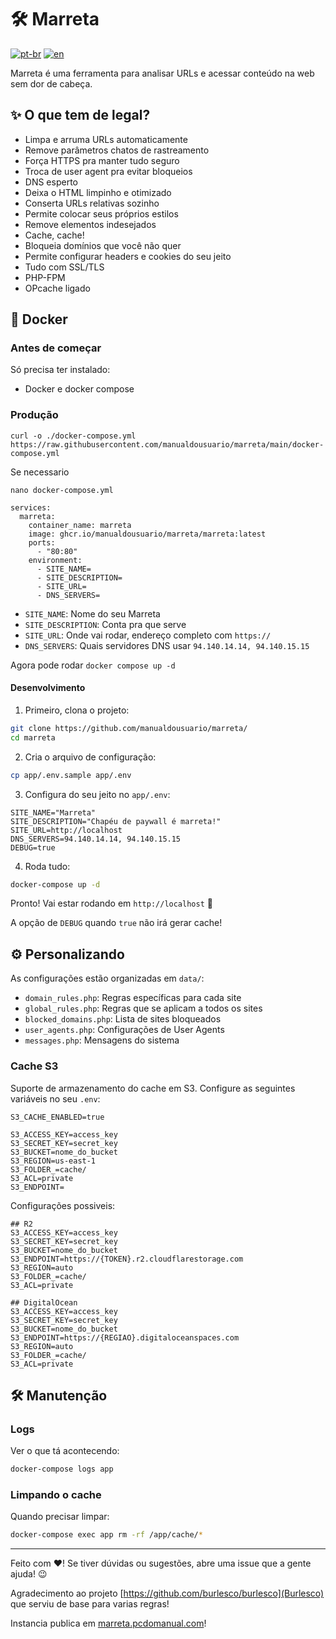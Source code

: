 # 🛠️ Marreta

[![pt-br](https://img.shields.io/badge/lang-pt--br-green.svg)](https://github.com/manualdousuario/marreta/blob/master/README.md)
[![en](https://img.shields.io/badge/lang-en-red.svg)](https://github.com/manualdousuario/marreta/blob/master/README.en.md)

Marreta é uma ferramenta para analisar URLs e acessar conteúdo na web sem dor de cabeça.

## ✨ O que tem de legal?

- Limpa e arruma URLs automaticamente
- Remove parâmetros chatos de rastreamento
- Força HTTPS pra manter tudo seguro
- Troca de user agent pra evitar bloqueios
- DNS esperto
- Deixa o HTML limpinho e otimizado
- Conserta URLs relativas sozinho
- Permite colocar seus próprios estilos
- Remove elementos indesejados
- Cache, cache!
- Bloqueia domínios que você não quer
- Permite configurar headers e cookies do seu jeito
- Tudo com SSL/TLS
- PHP-FPM
- OPcache ligado

## 🐳 Docker

### Antes de começar

Só precisa ter instalado:
- Docker e docker compose

### Produção

`curl -o ./docker-compose.yml https://raw.githubusercontent.com/manualdousuario/marreta/main/docker-compose.yml`

Se necessario

`nano docker-compose.yml`

```
services:
  marreta:
    container_name: marreta
    image: ghcr.io/manualdousuario/marreta/marreta:latest
    ports:
      - "80:80"
    environment:
      - SITE_NAME=
      - SITE_DESCRIPTION=
      - SITE_URL=
      - DNS_SERVERS=
```

- `SITE_NAME`: Nome do seu Marreta
- `SITE_DESCRIPTION`: Conta pra que serve
- `SITE_URL`: Onde vai rodar, endereço completo com `https://`
- `DNS_SERVERS`: Quais servidores DNS usar `94.140.14.14, 94.140.15.15`

Agora pode rodar `docker compose up -d`

#### Desenvolvimento

1. Primeiro, clona o projeto:
```bash
git clone https://github.com/manualdousuario/marreta/
cd marreta
```

2. Cria o arquivo de configuração:
```bash
cp app/.env.sample app/.env
```

3. Configura do seu jeito no `app/.env`:
```env
SITE_NAME="Marreta"
SITE_DESCRIPTION="Chapéu de paywall é marreta!"
SITE_URL=http://localhost
DNS_SERVERS=94.140.14.14, 94.140.15.15
DEBUG=true
```

4. Roda tudo:
```bash
docker-compose up -d
```

Pronto! Vai estar rodando em `http://localhost` 🎉

A opção de `DEBUG` quando `true` não irá gerar cache!

## ⚙️ Personalizando

As configurações estão organizadas em `data/`:

- `domain_rules.php`: Regras específicas para cada site
- `global_rules.php`: Regras que se aplicam a todos os sites
- `blocked_domains.php`: Lista de sites bloqueados
- `user_agents.php`: Configurações de User Agents
- `messages.php`: Mensagens do sistema

### Cache S3

Suporte de armazenamento do cache em S3. Configure as seguintes variáveis no seu `.env`:

```env
S3_CACHE_ENABLED=true

S3_ACCESS_KEY=access_key
S3_SECRET_KEY=secret_key
S3_BUCKET=nome_do_bucket
S3_REGION=us-east-1
S3_FOLDER_=cache/
S3_ACL=private
S3_ENDPOINT=
```

Configurações possiveis:

```
## R2
S3_ACCESS_KEY=access_key
S3_SECRET_KEY=secret_key
S3_BUCKET=nome_do_bucket
S3_ENDPOINT=https://{TOKEN}.r2.cloudflarestorage.com
S3_REGION=auto
S3_FOLDER_=cache/
S3_ACL=private

## DigitalOcean
S3_ACCESS_KEY=access_key
S3_SECRET_KEY=secret_key
S3_BUCKET=nome_do_bucket
S3_ENDPOINT=https://{REGIAO}.digitaloceanspaces.com
S3_REGION=auto
S3_FOLDER_=cache/
S3_ACL=private
```

## 🛠️ Manutenção

### Logs

Ver o que tá acontecendo:
```bash
docker-compose logs app
```

### Limpando o cache

Quando precisar limpar:
```bash
docker-compose exec app rm -rf /app/cache/*
```

---

Feito com ❤️! Se tiver dúvidas ou sugestões, abre uma issue que a gente ajuda! 😉

Agradecimento ao projeto [https://github.com/burlesco/burlesco](Burlesco) que serviu de base para varias regras!

Instancia publica em [marreta.pcdomanual.com](https://marreta.pcdomanual.com)!
